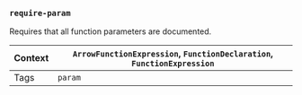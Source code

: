 ### `require-param`

Requires that all function parameters are documented.

|Context|`ArrowFunctionExpression`, `FunctionDeclaration`, `FunctionExpression`|
|---|---|
|Tags|`param`|

<!-- assertions requireParam -->
